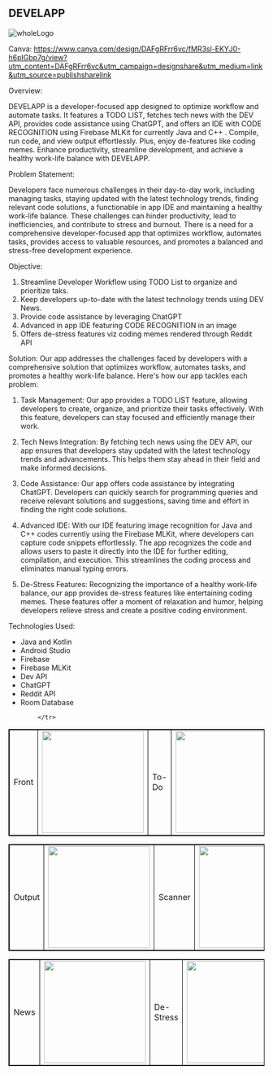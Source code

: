 ## DEVELAPP


![wholeLogo](https://github.com/akashmeruva9/DevelApp/assets/60516848/2e681abc-4dd0-48ab-9f06-cb063daff294)


Canva: https://www.canva.com/design/DAFgRFrr6vc/fMR3sl-EKYJ0-h6pIGbp7g/view?utm_content=DAFgRFrr6vc&utm_campaign=designshare&utm_medium=link&utm_source=publishsharelink

Overview:

DEVELAPP is a developer-focused app designed to optimize workflow and automate tasks. It features a TODO LIST, fetches tech news with the DEV API, provides code assistance using ChatGPT, and offers an IDE with CODE RECOGNITION using Firebase MLKit for currently Java and C++ . Compile, run code, and view output effortlessly. Plus, enjoy de-features like coding memes. Enhance productivity, streamline development, and achieve a healthy work-life balance with DEVELAPP.

Problem Statement:

Developers face numerous challenges in their day-to-day work, including managing tasks, staying updated with the latest technology trends, finding relevant code solutions, a functionable in app IDE and maintaining a healthy work-life balance. These challenges can hinder productivity, lead to inefficiencies, and contribute to stress and burnout. There is a need for a comprehensive developer-focused app that optimizes workflow, automates tasks, provides access to valuable resources, and promotes a balanced and stress-free development experience.

Objective:
1. Streamline Developer Workflow using TODO List to organize and prioritize taks.
2. Keep developers up-to-date with the latest technology trends using DEV News.
3. Provide code assistance by leveraging ChatGPT
4. Advanced in app IDE featuring CODE RECOGNITION in an image
5. Offers de-stress features viz coding memes rendered through Reddit API

Solution:
Our app addresses the challenges faced by developers with a comprehensive solution that optimizes workflow, automates tasks, and promotes a healthy work-life balance. Here's how our app tackles each problem:

1. Task Management: Our app provides a TODO LIST feature, allowing developers to create, organize, and prioritize their tasks effectively. With this feature, developers can stay focused and efficiently manage their work.

2. Tech News Integration: By fetching tech news using the DEV API, our app ensures that developers stay updated with the latest technology trends and advancements. This helps them stay ahead in their field and make informed decisions.

3. Code Assistance: Our app offers code assistance by integrating ChatGPT. Developers can quickly search for programming queries and receive relevant solutions and suggestions, saving time and effort in finding the right code solutions.

4. Advanced IDE: With our IDE featuring image recognition for Java and C++ codes currently using the Firebase MLKit, where developers can capture code snippets      effortlessly. The app recognizes the code and allows users to paste it directly into the IDE for further editing, compilation, and execution. This streamlines the coding process and eliminates manual typing errors.

5. De-Stress Features: Recognizing the importance of a healthy work-life balance, our app provides de-stress features like entertaining coding memes. These features offer a moment of relaxation and humor, helping developers relieve stress and create a positive coding environment.

Technologies Used:

- Java and Kotlin
- Android Studio
- Firebase
- Firebase MLKit
- Dev API
- ChatGPT 
- Reddit API
- Room Database


<table style="border: 1px solid black;">
            <tr>
                <td  style="border: 1px solid black ;">
                    Front
                </td>
                <td  style="border: 1px solid black ;">
                    <img src="https://github.com/akashmeruva9/DevelApp/assets/106223361/ffcab95e-36e1-463c-b9d9-87a5862ba130"   width="200">
                </td>
                <td  style="border: 1px solid black ;">
                    To-Do
                </td>
                <td  style="border: 1px solid black ;">
                    <img src="https://github.com/akashmeruva9/DevelApp/assets/106223361/3a144a22-d31a-4da1-90dc-939760ada082"   width="200">
                </td>
                 <td  style="border: 1px solid black ;">
                    Code Editor
                </td>
                <td  style="border: 1px solid black ;">
                    <img src="https://github.com/akashmeruva9/KnowMe/assets/106223361/82f92767-96c3-4af2-9191-205f1e032b81"   width="200">
                </td>
             
            </tr>
</table>


<table style="border: 1px solid black;">
            <tr>
                <td  style="border: 1px solid black ;">
                    Output
                </td>
                <td  style="border: 1px solid black ;">
                    <img src="https://github.com/akashmeruva9/KnowMe/assets/106223361/68df00b3-2695-43c1-a8cc-901fdfefcb9e"   width="200">
                </td>
                <td  style="border: 1px solid black ;">
                    Scanner
                </td>
                <td  style="border: 1px solid black ;">
                    <img src="https://github.com/akashmeruva9/DevelApp/assets/106223361/1ffb6919-e27f-414d-896d-80884990340b"   width="200">
                </td>
           <td  style="border: 1px solid black ;">
                    ChatGPT
                </td>
                <td  style="border: 1px solid black ;">
                    <img src="https://github.com/akashmeruva9/DevelApp/assets/106223361/ecb352a9-807c-4162-9cbd-500a3229563c"   width="200">
                </td>
            </tr>
</table>

<table style="border: 1px solid black;">
            <tr>
              <td  style="border: 1px solid black ;">
                    News
                </td>
                <td  style="border: 1px solid black ;">
                    <img src="https://github.com/akashmeruva9/DevelApp/assets/106223361/c60d03f8-1001-4954-85ad-54dff7c3a06c"   width="200">
                </td>
               <td  style="border: 1px solid black ;">
                    De-Stress
                </td>
                <td  style="border: 1px solid black ;">
                    <img src="https://github.com/akashmeruva9/DevelApp/assets/106223361/dfa8d528-b33d-43cb-9b04-c79139546d3"   width="200">
                </td>
            </tr>
</table>



